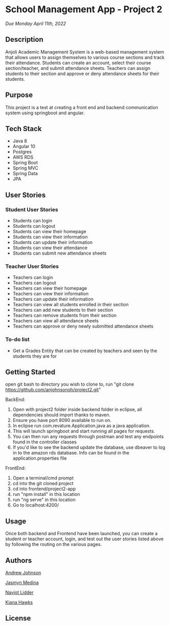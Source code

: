 # School Management App - Project 2
*Due Monday April 11th, 2022*
## Description
Anjoli Academic Management System is a web-based management system that allows users to assign themselves to various course sections and track their attendance.
Students can create an account, select their course section/teacher, and submit attendance sheets.
Teachers can assign students to their section and approve or deny attendance sheets for their students.

## Purpose
This project is a test at creating a front end and backend communication system using springboot and angular.

## Tech Stack
* Java 8
* Angular 10
* Postgres
* AWS RDS
* Spring Boot
* Spring MVC
* Spring Data
* JPA

## User Stories

### Student User Stories
* Students can login
* Students can logout
* Students can view their homepage
* Students can view their information
* Students can update their information
* Students can view their attendance
* Students can submit new attendance sheets

### Teacher User Stories
* Teachers can login
* Teachers can logout
* Teachers can view their homepage
* Teachers can view their information
* Teachers can update their information
* Teachers can view all students enrolled in their section
* Teachers can add new students to their section
* Teachers can remove students from their section
* Teachers can view all attendance sheets
* Teachers can approve or deny newly submitted attendance sheets


### To-do list
- Get a Grades Entity that can be created by teachers and seen by the students they are for


## Getting Started
open git bash to directory you wish to clone to, run "git clone https://github.com/anjohnsonoh/project2.git"

BackEnd: 
1. Open with project2 folder inside backend folder in eclipse, all dependencies should import thanks to maven. 
2. Ensure you have port 8090 available to run on.
3. In eclipse run com.revature.Application.java as a java application.
4. This will launch springboot and start running all pages for requests.
5. You can then run any requests through postman and test any endpoints found in the controller classes
6. If you'd like to see the backend update the database, use dbeaver to log in to the amazon rds database. Info can be found in the application.properties file


FrontEnd: 
1. Open a terminal/cmd prompt
2. cd into the git cloned project
3. cd into frontend/project2-app
4. run "npm install" in this location
5. run "ng serve" in this location
6. Go to localhost:4200/

## Usage
Once both backend and Frontend have been launched, you can create a student or teacher account, login, and test out the user stories listed above by following the routing on the various pages.


## Authors

[Andrew Johnson](https://github.com/anjohnsonoh)

[Jasmyn Medina](https://github.com/jasmynmedina)

[Navjot Lidder](https://github.com/1navi1)

[Kiana Hawks](https://github.com/kth29)

## License
